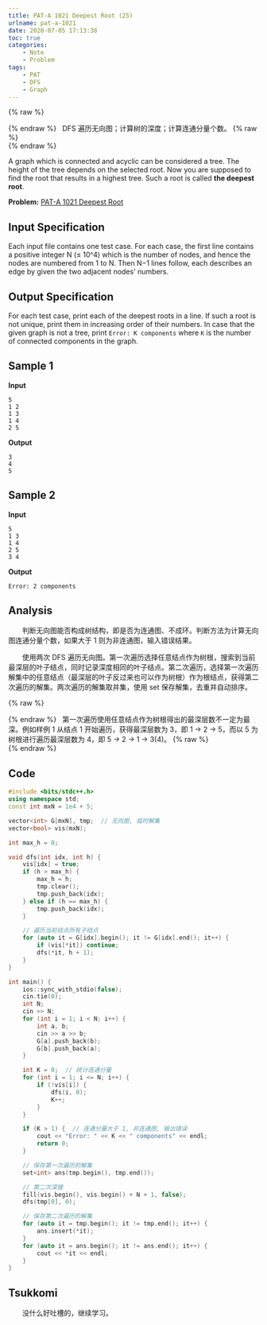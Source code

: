 ```yaml
---
title: PAT-A 1021 Deepest Root (25)
urlname: pat-a-1021
date: 2020-07-05 17:13:38
toc: true
categories:
    - Note
    - Problem
tags:
    - PAT
    - DFS
    - Graph
---
```


{% raw %}<article class="message is-warning"><div class="message-body">{% endraw %}
<span class="icon"><i class="fa fa-exclamation-triangle mr-2"></i></span>&nbsp;&nbsp;DFS 遍历无向图；计算树的深度；计算连通分量个数。
{% raw %}</div></article>{% endraw %}

A graph which is connected and acyclic can be considered a tree. The height of the tree depends on the selected root. Now you are supposed to find the root that results in a highest tree. Such a root is called **the deepest root**.

<!--more-->

**Problem:**&nbsp;[PAT-A 1021 Deepest Root](https://pintia.cn/problem-sets/994805342720868352/problems/994805482919673856 "PAT-A 1021 Deepest Root")


## Input Specification

Each input file contains one test case. For each case, the first line contains a positive integer N (≤ 10^4) which is the number of nodes, and hence the nodes are numbered from 1 to N. Then N−1 lines follow, each describes an edge by given the two adjacent nodes' numbers.

## Output Specification

For each test case, print each of the deepest roots in a line. If such a root is not unique, print them in increasing order of their numbers. In case that the given graph is not a tree, print `Error: K components` where `K` is the number of connected components in the graph.

## Sample 1

**Input**
```
5
1 2
1 3
1 4
2 5
```

**Output**
```
3
4
5
```

## Sample 2

**Input**
```
5
1 3
1 4
2 5
3 4
```

**Output**
```
Error: 2 components
```

## Analysis

&emsp;&emsp;判断无向图能否构成树结构，即是否为连通图、不成环。判断方法为计算无向图连通分量个数，如果大于 1 则为非连通图，输入错误结果。

&emsp;&emsp;使用两次 DFS 遍历无向图。第一次遍历选择任意结点作为树根，搜索到当前最深层的叶子结点，同时记录深度相同的叶子结点。第二次遍历，选择第一次遍历解集中的任意结点（最深层的叶子反过来也可以作为树根）作为根结点，获得第二次遍历的解集。两次遍历的解集取并集，使用 set 保存解集，去重并自动排序。

{% raw %}<article class="message is-info"><div class="message-body">{% endraw %}
<span class="icon"><i class="fa fa-paper-plane mr-2"></i></span>&nbsp;&nbsp;第一次遍历使用任意结点作为树根得出的最深层数不一定为最深。例如样例 1 从结点 1 开始遍历，获得最深层数为 3，即 1 -> 2 -> 5，而以 5 为树根进行遍历最深层数为 4，即 5 -> 2 -> 1 -> 3(4)。
{% raw %}</div></article>{% endraw %}

## Code

``` cpp
#include <bits/stdc++.h>
using namespace std;
const int mxN = 1e4 + 5;

vector<int> G[mxN], tmp;  // 无向图, 临时解集
vector<bool> vis(mxN);

int max_h = 0;

void dfs(int idx, int h) {
    vis[idx] = true;
    if (h > max_h) {
        max_h = h;
        tmp.clear();
        tmp.push_back(idx);
    } else if (h == max_h) {
        tmp.push_back(idx);
    }

    // 遍历当前结点所有子结点
    for (auto it = G[idx].begin(); it != G[idx].end(); it++) {
        if (vis[*it]) continue;
        dfs(*it, h + 1);
    }
}

int main() {
    ios::sync_with_stdio(false);
    cin.tie(0);
    int N;
    cin >> N;
    for (int i = 1; i < N; i++) {
        int a, b;
        cin >> a >> b;
        G[a].push_back(b);
        G[b].push_back(a);
    }

    int K = 0;  // 统计连通分量
    for (int i = 1; i <= N; i++) {
        if (!vis[i]) {
            dfs(i, 0);
            K++;
        }
    }

    if (K > 1) {  // 连通分量大于 1, 非连通图, 输出错误
        cout << "Error: " << K << " components" << endl;
        return 0;
    }

    // 保存第一次遍历的解集
    set<int> ans(tmp.begin(), tmp.end());

    // 第二次深搜
    fill(vis.begin(), vis.begin() + N + 1, false);
    dfs(tmp[0], 0);

    // 保存第二次遍历的解集
    for (auto it = tmp.begin(); it != tmp.end(); it++) {
        ans.insert(*it);
    }
    for (auto it = ans.begin(); it != ans.end(); it++) {
        cout << *it << endl;
    }
}
```

## Tsukkomi

&emsp;&emsp;没什么好吐槽的，继续学习。

